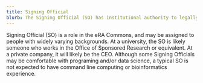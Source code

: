 ```yaml
---
title: Signing Official
blurb: The Signing Official (SO) has institutional authority to legally bind the institution in grants administration matters.
---
```

Signing Official (SO) is a role in the eRA Commons, and may be assigned to people with widely varying backgrounds. At a university, the SO is likely someone who works in the Office of Sponsored Research or equivalent. At a private company, it will likely be the CEO. Although some Signing Officials may be comfortable with programing and/or data science, a typical SO is not expected to have command line computing or bioinformatics experience.